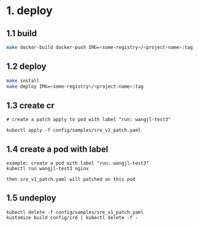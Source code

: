 # 1. deploy

## 1.1 build
```bash
make docker-build docker-push IMG=<some-registry>/<project-name>:tag
```
## 1.2 deploy
```bash
make install
make deploy IMG=<some-registry>/<project-name>:tag
```
## 1.3 create cr
````
# create a patch apply to pod with label "run: wangjl-test3"

kubectl apply -f config/samples/sre_v1_patch.yaml
````
## 1.4 create a pod with label
````
example: create a pod with label "run: wangjl-test3"
kubectl run wangjl-test3 nginx

then sre_v1_patch.yaml will patched on this pod 
````
## 1.5 undeploy
````
kubectl delete -f config/samples/sre_v1_patch.yaml
kustomize build config/crd | kubectl delete -f -
````
